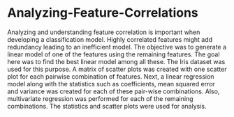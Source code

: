 # Analyzing-Feature-Correlations

Analyzing and understanding feature correlation is important when developing a classification model. Highly correlated features might add redundancy leading to an inefficient model. The objective was to generate a linear model of one of the features using the remaining features. The goal here was to find the best linear model among all these. The Iris dataset was used for this purpose. A matrix of scatter plots was created with one scatter plot for each pairwise combination of features. Next, a linear regression model along with the statistics such as coefficients, mean squared error and variance was created for each of these pair-wise combinations. Also, multivariate regression was performed for each of the remaining combinations. The statistics and scatter plots were used for analysis.
